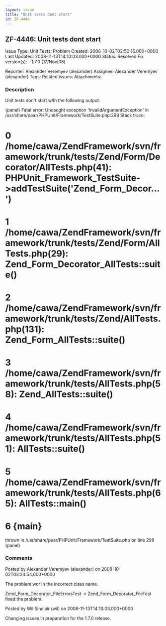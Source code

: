 ```yaml
---
layout: issue
title: "Unit tests dont start"
id: ZF-4446
---
```


ZF-4446: Unit tests dont start
------------------------------

 Issue Type: Unit Tests: Problem Created: 2008-10-02T02:50:16.000+0000 Last Updated: 2008-11-13T14:10:03.000+0000 Status: Resolved Fix version(s): - 1.7.0 (17/Nov/08)
 
 Reporter:  Alexander Veremyev (alexander)  Assignee:  Alexander Veremyev (alexander)  Tags: 
 Related issues: 
 Attachments: 
### Description

Unit tests don't start with the following output:

{panel} Fatal error: Uncaught exception 'InvalidArgumentException' in /usr/share/pear/PHPUnit/Framework/TestSuite.php:299 Stack trace:

0 /home/cawa/ZendFramework/svn/framework/trunk/tests/Zend/Form/Decorator/AllTests.php(41): PHPUnit\_Framework\_TestSuite->addTestSuite('Zend\_Form\_Decor...')
==============================================================================================================================================================

1 /home/cawa/ZendFramework/svn/framework/trunk/tests/Zend/Form/AllTests.php(29): Zend\_Form\_Decorator\_AllTests::suite()
=========================================================================================================================

2 /home/cawa/ZendFramework/svn/framework/trunk/tests/Zend/AllTests.php(131): Zend\_Form\_AllTests::suite()
==========================================================================================================

3 /home/cawa/ZendFramework/svn/framework/trunk/tests/AllTests.php(58): Zend\_AllTests::suite()
==============================================================================================

4 /home/cawa/ZendFramework/svn/framework/trunk/tests/AllTests.php(51): AllTests::suite()
========================================================================================

5 /home/cawa/ZendFramework/svn/framework/trunk/tests/AllTests.php(65): AllTests::main()
=======================================================================================

6 {main}
========

thrown in /usr/share/pear/PHPUnit/Framework/TestSuite.php on line 299 {panel}

 

 

### Comments

Posted by Alexander Veremyev (alexander) on 2008-10-02T03:24:54.000+0000

The problem wor in the incorrect class name.

Zend\_Form\_Decorator\_FileErrorsTest -> Zend\_Form\_Decorator\_FileTest fixed the problem.

 

 

Posted by Wil Sinclair (wil) on 2008-11-13T14:10:03.000+0000

Changing issues in preparation for the 1.7.0 release.

 

 